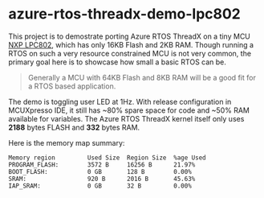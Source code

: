 # azure-rtos-threadx-demo-lpc802

This project is to demostrate porting Azure RTOS ThreadX on a tiny MCU [NXP LPC802](https://www.nxp.com/products/processors-and-microcontrollers/arm-microcontrollers/general-purpose-mcus/lpc800-cortex-m0-plus-/low-cost-microcontrollers-mcus-based-on-arm-cortex-m0-plus-core:LPC80X), which has only 16KB Flash and 2KB RAM. Though running a RTOS on such a very resource constrained MCU is not very common, the primary goal here is to showcase how small a basic RTOS can be. 

> Generally a MCU with 64KB Flash and 8KB RAM will be a good fit for a RTOS based application.  


The demo is toggling user LED at 1Hz. With release configuration in MCUXpresso IDE, it still has ~80% spare space for code and ~50% RAM available for variables. The Azure RTOS ThreadX kernel itself only uses **2188** bytes FLASH and **332** bytes RAM. 

Here is the memory map summary:

```
Memory region         Used Size  Region Size  %age Used
PROGRAM_FLASH:        3572 B     16256 B      21.97%
BOOT_FLASH:           0 GB       128 B        0.00%
SRAM:                 920 B      2016 B       45.63%
IAP_SRAM:             0 GB       32 B         0.00%
```
